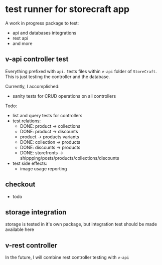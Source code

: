 # test runner for storecraft app
A work in progress package to test:
- api and databases integrations
- rest api
- and more


## v-api controller test
Everything prefixed with `api.` tests files within `v-api` folder
of `StoreCraft`. This is just testing the controller and the database.


Currently, I accomplished:
- sanity tests for CRUD operations on all controllers

Todo:
- list and query tests for controllers
- test relations:
  - DONE: product -> collections
  - DONE: product -> discounts
  - product -> products variants
  - DONE: collection -> products
  - DONE: discounts -> products
  - DONE: storefronts -> shippping/posts/products/collections/discounts
- test side effects:
  - image usage reporting

## checkout
- todo

## storage integration
storage is tested in it's own package, but integration test should be made available here

## v-rest controller
In the future, I will combine rest controller testing with `v-api`